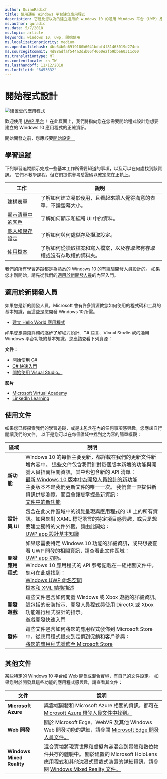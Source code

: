 ```yaml
---
author: QuinnRadich
title: 使用通用 Windows 平台建立應用程式
description: 它是比您以為的建立適用於 windows 10 的通用 Windows 平台 (UWP) 應用程式更容易。
ms.author: quradic
ms.date: 5/7/2018
ms.topic: article
keywords: windows 10, uwp, 開始使用
ms.localizationpriority: medium
ms.openlocfilehash: 4bc64b0a6919180b6041bdbf4f81463019d274eb
ms.sourcegitcommit: 4d88adfaf544a3dab05f4660e2f59bbe60311c00
ms.translationtype: MT
ms.contentlocale: zh-TW
ms.lasthandoff: 11/12/2018
ms.locfileid: "6453632"
---
```

# <a name="start-coding"></a>開始程式設計

![建置您的應用程式](images/build-your-app.png)

歡迎使用 [UWP 平台](universal-application-platform-guide.md)！ 在此頁面上，我們將指向您在您需要開始程式設計您想要建立的 Windows 10 應用程式的正確資訊。

開始開發之前，您應該要[開始設定。](get-set-up.md)

## <a name="learning-tracks"></a>學習追蹤

下列學習追蹤顯示完成一些基本工作所需要知道的事項，以及可以在何處找到該資訊。 它們不教學課程，但它們提供參考驗證碼以確定您在正軌上。

| 工作 | 說明 |
| --- | --- |
| [建構表單](construct-form-learning-track.md) | 了解如何建立易於使用，且看起來讓人覺得滿意的表單，不論螢幕大小。 | 
| [顯示清單中的客戶](display-customers-in-list-learning-track.md) | 了解如何顯示和編輯 UI 中的資料。 | 
| [載入和儲存設定](settings-learning-track.md) | 了解如何與何處儲存及擷取設定。 |
| [使用檔案](fileio-learning-track.md) | 了解如何從讀取檔案和寫入檔案，以及存取您有存取權或沒有存取權的資料夾。 | 

我們的所有學習追蹤都是為熟悉的 Windows 10 的有經驗開發人員設計的。 如果您才剛開始，請先從我們的[適用於新開發人員](#For-new-developers)的內容入門。

## <a name="for-new-developers"></a>適用於新開發人員

如果您是新的開發人員，Microsoft 會有許多資源教您如何使用的程式碼和工具的基本知識，而這些是您開發 Windows 10 所需。 

* [建立 Hello World 應用程式](your-first-app.md)

如果您想要更詳細的逐步了解程式設計、C# 語言、Visual Studio 或的通用 Windows 平台功能的基本知識，您應該查看下列資源：

**文件：**

* [開始使用 C#](https://docs.microsoft.com/dotnet/csharp/getting-started/)
* [C# 快速入門](https://docs.microsoft.com/dotnet/csharp/quick-starts/index)
* [開始使用 Visual Studio。](https://docs.microsoft.com/visualstudio/ide/)

**影片**

* [Microsoft Virtual Academy](https://mva.microsoft.com/training-topics/c-app-development#!level=Beginner&lang=1033)
* [LinkedIn Learning](https://www.linkedin.com/learning/learning-universal-windows-app-development/welcome)

## <a name="using-the-docs"></a>使用文件

如果您已經探索我們的學習追蹤，或是未包含在內的任何事項感興趣，您應該自行閱讀我們的文件。 以下是您可以在每個區域中找到之內容的簡單概觀：

| 區域 | 說明 |
| --- | --- |
| **新功能** | Windows 10 的每個主要更新，都詳載在我們的更新文件新增內容中。 這些文件包含我們針對每個版本新增的功能與開發人員指南相關資訊，其中也包含新的 API 清單： </br>   [最新 Windows 10 版本中為開發人員設計的新功能](../whats-new/windows-10-version-latest.md) </br> 主要版本不是我們更新文件的唯一一次。 我們會一直提供新資訊供您瀏覽，而且會讓您掌握最新資訊： </br>   [文件中的新功能](../whats-new/windows-docs-latest.md) |
| **設計與 UI** | 包含在此文件區域中的視覺呈現與應用程式的 UI 上的所有資訊。如果您對 XAML 標記語言的特定項目感興趣，或只是想要建立獨特的文件外觀，請由此開始︰ </br>   [UWP app 設計基本知識](../design/basics/index.md) |
| **開發應用程式** | 如果您需要特定 Windows 10 功能的詳細資訊，或只想要查看 UWP 開發的相關資訊，請查看此文件區域： </br>   [UWP app 功能](../develop/index.md)。 </br> Windows 10 應用程式的 API 參考記載在一組相關文件中，您可在此處找到： </br>   [Windows UWP 命名空間](https://docs.microsoft.com/en-us/uwp/api/) </br>   [檔案和 XML 結構描述](https://docs.microsoft.com/uwp/schemas/) |
| **開發遊戲** | 這些文件包含如何開發 Windows 或 Xbox 遊戲的詳細資訊。 這包括的安裝指示、開發人員程式與使用 DirectX 或 Xbox 功能進行程式設計的指示。 </br>   [遊戲開發快速入門](../gaming/getting-started.md) |
| **發佈** | 這些文件包含如何將您的應用程式發佈到 Microsoft Store 中，從應用程式提交到定價到促銷和客戶參與： </br>   [將您的應用程式發佈至 Microsoft Store](../publish/index.md) |

## <a name="other-docs"></a>其他文件

某些特定的 Windows 10 平台如 Web 開發或混合實境，有自己的文件設定。 如果您對於開發具這些功能的應用程式感興趣，請查看其文件：

| 文件 | 說明 |
| --- | --- |
| **Microsoft Azure** | 與雲端開發和 Microsoft Azure 相關的資訊，都可在 [Microsoft Azure 開發人員文件中找到。](https://docs.microsoft.com/azure/) |
| **Web 開發** | 關於 Microsoft Edge、WebVR 及其他 Windows Web 開發功能的詳細，請參閱 [Microsoft Edge 開發人員文件。](https://docs.microsoft.com/microsoft-edge/) |
| **Windows Mixed Reality** | 混合實境將現實世界和虛擬內容混合到實體和數位物件共存的體驗中。 關於建置的 Microsoft HoloLens 應用程式和其他沈浸式頭戴式裝置的詳細資訊，請參閱 [Windows Mixed Reality 文件。](https://docs.microsoft.com/en-us/windows/mixed-reality/)|
